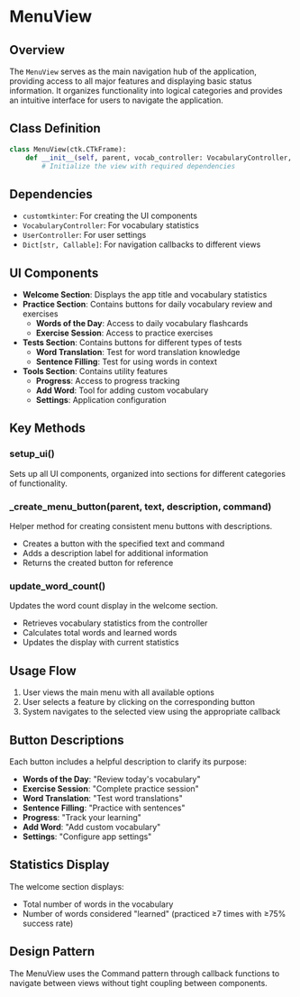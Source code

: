 # MenuView

## Overview
The `MenuView` serves as the main navigation hub of the application, providing access to all major features and displaying basic status information. It organizes functionality into logical categories and provides an intuitive interface for users to navigate the application.

## Class Definition
```python
class MenuView(ctk.CTkFrame):
    def __init__(self, parent, vocab_controller: VocabularyController, user_controller: UserController, view_callbacks: Dict[str, Callable]):
        # Initialize the view with required dependencies
```

## Dependencies
- `customtkinter`: For creating the UI components
- `VocabularyController`: For vocabulary statistics
- `UserController`: For user settings
- `Dict[str, Callable]`: For navigation callbacks to different views

## UI Components
- **Welcome Section**: Displays the app title and vocabulary statistics
- **Practice Section**: Contains buttons for daily vocabulary review and exercises
  - **Words of the Day**: Access to daily vocabulary flashcards
  - **Exercise Session**: Access to practice exercises
- **Tests Section**: Contains buttons for different types of tests
  - **Word Translation**: Test for word translation knowledge
  - **Sentence Filling**: Test for using words in context
- **Tools Section**: Contains utility features
  - **Progress**: Access to progress tracking
  - **Add Word**: Tool for adding custom vocabulary
  - **Settings**: Application configuration

## Key Methods

### setup_ui()
Sets up all UI components, organized into sections for different categories of functionality.

### _create_menu_button(parent, text, description, command)
Helper method for creating consistent menu buttons with descriptions.
- Creates a button with the specified text and command
- Adds a description label for additional information
- Returns the created button for reference

### update_word_count()
Updates the word count display in the welcome section.
- Retrieves vocabulary statistics from the controller
- Calculates total words and learned words
- Updates the display with current statistics

## Usage Flow
1. User views the main menu with all available options
2. User selects a feature by clicking on the corresponding button
3. System navigates to the selected view using the appropriate callback

## Button Descriptions
Each button includes a helpful description to clarify its purpose:
- **Words of the Day**: "Review today's vocabulary"
- **Exercise Session**: "Complete practice session"
- **Word Translation**: "Test word translations"
- **Sentence Filling**: "Practice with sentences"
- **Progress**: "Track your learning"
- **Add Word**: "Add custom vocabulary"
- **Settings**: "Configure app settings"

## Statistics Display
The welcome section displays:
- Total number of words in the vocabulary
- Number of words considered "learned" (practiced ≥7 times with ≥75% success rate)

## Design Pattern
The MenuView uses the Command pattern through callback functions to navigate between views without tight coupling between components.
